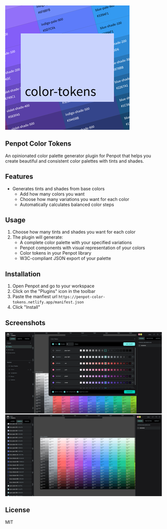 ![Penpot Color Tokens](https://raw.githubusercontent.com/vicentelyrio/penpot-color-tokens/refs/heads/main/public/icon.png)

## Penpot Color Tokens
An opinionated color palette generator plugin for Penpot that helps you create beautiful and consistent color palettes with tints and shades.

## Features

- Generates tints and shades from base colors
  - Add how many colors you want
  - Choose how many variations you want for each color
  - Automatically calculates balanced color steps

## Usage

1. Choose how many tints and shades you want for each color
2. The plugin will generate:
   - A complete color palette with your specified variations
   - Penpot components with visual representation of your colors
   - Color tokens in your Penpot library
   - W3C-compliant JSON export of your palette

## Installation

1. Open Penpot and go to your workspace
2. Click on the "Plugins" icon in the toolbar
3. Paste the manfiest url `https://penpot-color-tokens.netlify.app/manifest.json`
4. Click "Install"

## Screenshots
![Penpot Color Tokens](https://raw.githubusercontent.com/vicentelyrio/penpot-color-tokens/refs/heads/main/public/image-01.png)
![Penpot Color Tokens](https://raw.githubusercontent.com/vicentelyrio/penpot-color-tokens/refs/heads/main/public/image-02.png)

## License

MIT
